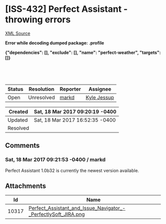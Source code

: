 # [ISS-432] Perfect Assistant - throwing errors

[XML Source](./xml/ISS-432.xml)
<p><p><b>Error while decoding dumped package: .profile</b></p>

<p><b>{"dependencies": [], "exclude": [], "name": "perfect-weather", "targets": []}</b></p>

<p> </p>

<p> </p></p>





Status|Resolution|Reporter|Assignee
------|----------|--------|--------
Open|Unresolved|[markd](markd)|[Kyle Jessup]($kjessup)





Created|Sat, 18 Mar 2017 09:20:19 -0400
-------|--------------
Updated|Sat, 18 Mar 2017 16:52:35 -0400
Resolved|


## Comments




### Sat, 18 Mar 2017 09:21:53 -0400 / markd 

<p><p>Perfect Assistant 1.0b32 is currently the newest version available.</p></p>

## Attachments





Id|Name
------|------------
10317|[Perfect_Assistant_and_Issue_Navigator_-_PerfectlySoft_JIRA.png](attachment/10317/Perfect_Assistant_and_Issue_Navigator_-_PerfectlySoft_JIRA.png)

